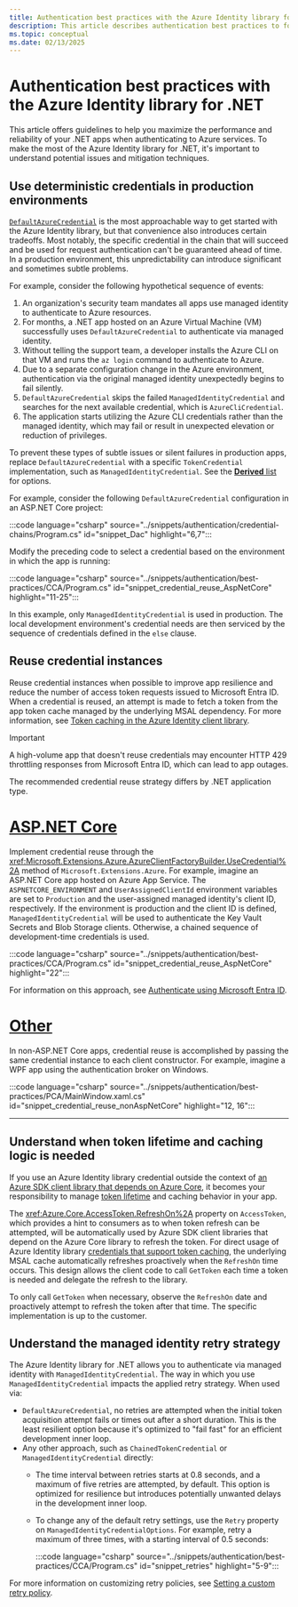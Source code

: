 ```yaml
---
title: Authentication best practices with the Azure Identity library for .NET
description: This article describes authentication best practices to follow when using the Azure Identity library for .NET.
ms.topic: conceptual
ms.date: 02/13/2025
---
```


# Authentication best practices with the Azure Identity library for .NET

This article offers guidelines to help you maximize the performance and reliability of your .NET apps when authenticating to Azure services. To make the most of the Azure Identity library for .NET, it's important to understand potential issues and mitigation techniques.

## Use deterministic credentials in production environments

[`DefaultAzureCredential`](/dotnet/azure/sdk/authentication/credential-chains?tabs=dac#defaultazurecredential-overview) is the most approachable way to get started with the Azure Identity library, but that convenience also introduces certain tradeoffs. Most notably, the specific credential in the chain that will succeed and be used for request authentication can't be guaranteed ahead of time. In a production environment, this unpredictability can introduce significant and sometimes subtle problems.

For example, consider the following hypothetical sequence of events:

1. An organization's security team mandates all apps use managed identity to authenticate to Azure resources.
1. For months, a .NET app hosted on an Azure Virtual Machine (VM) successfully uses `DefaultAzureCredential` to authenticate via managed identity.
1. Without telling the support team, a developer installs the Azure CLI on that VM and runs the `az login` command to authenticate to Azure.
1. Due to a separate configuration change in the Azure environment, authentication via the original managed identity unexpectedly begins to fail silently.
1. `DefaultAzureCredential` skips the failed `ManagedIdentityCredential` and searches for the next available credential, which is `AzureCliCredential`.
1. The application starts utilizing the Azure CLI credentials rather than the managed identity, which may fail or result in unexpected elevation or reduction of privileges.

To prevent these types of subtle issues or silent failures in production apps, replace `DefaultAzureCredential` with a specific `TokenCredential` implementation, such as `ManagedIdentityCredential`. See the [**Derived** list](/dotnet/api/azure.core.tokencredential?view=azure-dotnet&preserve-view=true#definition) for options.

For example, consider the following `DefaultAzureCredential` configuration in an ASP.NET Core project:

:::code language="csharp" source="../snippets/authentication/credential-chains/Program.cs" id="snippet_Dac" highlight="6,7":::

Modify the preceding code to select a credential based on the environment in which the app is running:

:::code language="csharp" source="../snippets/authentication/best-practices/CCA/Program.cs" id="snippet_credential_reuse_AspNetCore" highlight="11-25":::

In this example, only `ManagedIdentityCredential` is used in production. The local development environment's credential needs are then serviced by the sequence of credentials defined in the `else` clause.

## Reuse credential instances

Reuse credential instances when possible to improve app resilience and reduce the number of access token requests issued to Microsoft Entra ID. When a credential is reused, an attempt is made to fetch a token from the app token cache managed by the underlying MSAL dependency. For more information, see [Token caching in the Azure Identity client library](https://github.com/Azure/azure-sdk-for-net/blob/main/sdk/identity/Azure.Identity/samples/TokenCache.md).

> [!IMPORTANT]
> A high-volume app that doesn't reuse credentials may encounter HTTP 429 throttling responses from Microsoft Entra ID, which can lead to app outages.

The recommended credential reuse strategy differs by .NET application type.

# [ASP.NET Core](#tab/aspdotnet)

Implement credential reuse through the <xref:Microsoft.Extensions.Azure.AzureClientFactoryBuilder.UseCredential%2A> method of `Microsoft.Extensions.Azure`. For example, imagine an ASP.NET Core app hosted on Azure App Service. The `ASPNETCORE_ENVIRONMENT` and `UserAssignedClientId` environment variables are set to `Production` and the user-assigned managed identity's client ID, respectively. If the environment is production and the client ID is defined, `ManagedIdentityCredential` will be used to authenticate the Key Vault Secrets and Blob Storage clients. Otherwise, a chained sequence of development-time credentials is used.

:::code language="csharp" source="../snippets/authentication/best-practices/CCA/Program.cs" id="snippet_credential_reuse_AspNetCore" highlight="22":::

For information on this approach, see [Authenticate using Microsoft Entra ID](/dotnet/azure/sdk/aspnetcore-guidance?tabs=api#authenticate-using-microsoft-entra-id).

# [Other](#tab/other)

In non-ASP.NET Core apps, credential reuse is accomplished by passing the same credential instance to each client constructor. For example, imagine a WPF app using the authentication broker on Windows.

:::code language="csharp" source="../snippets/authentication/best-practices/PCA/MainWindow.xaml.cs" id="snippet_credential_reuse_nonAspNetCore" highlight="12, 16":::

---

## Understand when token lifetime and caching logic is needed

If you use an Azure Identity library credential outside the context of [an Azure SDK client library that depends on Azure Core](../packages.md#libraries-using-azurecore), it becomes your responsibility to manage [token lifetime](/entra/identity-platform/access-tokens#token-lifetime) and caching behavior in your app.

The <xref:Azure.Core.AccessToken.RefreshOn%2A> property on `AccessToken`, which provides a hint to consumers as to when token refresh can be attempted, will be automatically used by Azure SDK client libraries that depend on the Azure Core library to refresh the token. For direct usage of Azure Identity library [credentials that support token caching](https://github.com/Azure/azure-sdk-for-net/blob/main/sdk/identity/Azure.Identity/samples/TokenCache.md#credentials-supporting-token-caching), the underlying MSAL cache automatically refreshes proactively when the `RefreshOn` time occurs. This design allows the client code to call `GetToken` each time a token is needed and delegate the refresh to the library.

To only call `GetToken` when necessary, observe the `RefreshOn` date and proactively attempt to refresh the token after that time. The specific implementation is up to the customer.

## Understand the managed identity retry strategy

The Azure Identity library for .NET allows you to authenticate via managed identity with `ManagedIdentityCredential`. The way in which you use `ManagedIdentityCredential` impacts the applied retry strategy. When used via:

- `DefaultAzureCredential`, no retries are attempted when the initial token acquisition attempt fails or times out after a short duration. This is the least resilient option because it's optimized to "fail fast" for an efficient development inner loop.
- Any other approach, such as `ChainedTokenCredential` or `ManagedIdentityCredential` directly:
  - The time interval between retries starts at 0.8 seconds, and a maximum of five retries are attempted, by default. This option is optimized for resilience but introduces potentially unwanted delays in the development inner loop.
  - To change any of the default retry settings, use the `Retry` property on `ManagedIdentityCredentialOptions`. For example, retry a maximum of three times, with a starting interval of 0.5 seconds:

    :::code language="csharp" source="../snippets/authentication/best-practices/CCA/Program.cs" id="snippet_retries" highlight="5-9":::

For more information on customizing retry policies, see [Setting a custom retry policy](https://github.com/Azure/azure-sdk-for-net/blob/main/sdk/core/Azure.Core/samples/Configuration.md#setting-a-custom-retry-policy).
